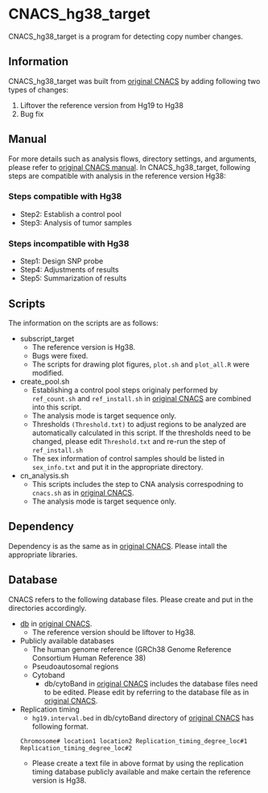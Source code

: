 # CNACS_hg38_target
CNACS_hg38_target is a program for detecting copy number changes.

## Information
CNACS_hg38_target was built from [original CNACS](https://github.com/OgawaLabTumPath/CNACS) by adding following two types of changes:
1. Liftover the reference version from Hg19 to Hg38
2. Bug fix

## Manual
For more details such as analysis flows, directory settings, and arguments, please refer to [original CNACS manual](https://github.com/OgawaLabTumPath/CNACS/blob/main/info/CNACS_Manual_072919.docx).
In CNACS_hg38_target, following steps are compatible with analysis in the reference version Hg38:  
### Steps compatible with Hg38 
* Step2: Establish a control pool
* Step3: Analysis of tumor samples
### Steps incompatible with Hg38 
* Step1: Design SNP probe
* Step4: Adjustments of results
* Step5: Summarization of results

## Scripts
The information on the scripts are as follows:
* subscript_target
    * The reference version is Hg38.
    * Bugs were fixed.
    * The scripts for drawing plot figures, `plot.sh` and  `plot_all.R` were modified.
* create_pool.sh
    * Establishing a control pool steps originaly performed by `ref_count.sh` and `ref_install.sh` in [original CNACS](https://github.com/OgawaLabTumPath/CNACS) are combined into this script.
    * The analysis mode is target sequence only.
    * Thresholds `(Threshold.txt)` to adjust regions to be analyzed are automatically calculated in this script. If the thresholds need to be changed, please edit `Threshold.txt` and re-run the step of `ref_install.sh`
    * The sex information of control samples should be listed in `sex_info.txt` and put it in the appropriate directory.
* cn_analysis.sh
    * This scripts includes the step to CNA analysis correspodning to `cnacs.sh` as in [original CNACS](https://github.com/OgawaLabTumPath/CNACS).
    * The analysis mode is target sequence only.

## Dependency
Dependency is as the same as in [original CNACS](https://github.com/OgawaLabTumPath/CNACS). Please intall the appropriate libraries.

## Database
CNACS refers to the following database files. Please create and put in the directories accordingly.
* [db](https://github.com/OgawaLabTumPath/CNACS/tree/main/db) in [original CNACS](https://github.com/OgawaLabTumPath/CNACS).
    * The reference version should be liftover to Hg38.
* Publicly available databases
    * The human genome reference (GRCh38 Genome Reference Consortium Human Reference 38)
    * Pseudoautosomal regions
    * Cytoband 
        * db/cytoBand in [original CNACS](https://github.com/OgawaLabTumPath/CNACS) includes the database files need to be edited. Please edit by referring to the database file as in [original CNACS](https://github.com/OgawaLabTumPath/CNACS).
* Replication timing
    * `hg19.interval.bed` in db/cytoBand directory of [original CNACS](https://github.com/OgawaLabTumPath/CNACS) has following format.
    ```
    Chromosome# location1 location2 Replication_timing_degree_loc#1 Replication_timing_degree_loc#2
    ```
    * Please create a text file in above format by using the replication timing database publicly available and make certain the reference version is Hg38.

